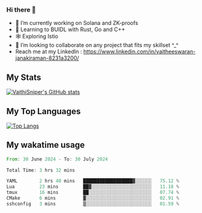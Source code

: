 ### Hi there 👋

- 🔭 I’m currently working on Solana and ZK-proofs
- 📖 Learning to BUIDL with Rust, Go and C++
- 🕸️ Exploring Istio
- 👯 I’m looking to collaborate on any project that fits my skillset ^_^
- Reach me at my LinkedIn : https://www.linkedin.com/in/vaitheeswaran-janakiraman-8231a3200/

## My Stats
[![VaithiSniper's GitHub stats](https://github-readme-stats.vercel.app/api?username=VaithiSniper&hide=stars&theme=radical)](https://github.com/anuraghazra/github-readme-stats)

## My Top Languages

[![Top Langs](https://github-readme-stats.vercel.app/api/top-langs/?username=VaithiSniper&layout=compact)](https://github.com/anuraghazra/github-readme-stats)

## My wakatime usage

<!--START_SECTION:waka-->

```rust
From: 30 June 2024 - To: 30 July 2024

Total Time: 3 hrs 32 mins

YAML        2 hrs 40 mins   ██████████████████▓░░░░░░   75.12 %
Lua         23 mins         ██▓░░░░░░░░░░░░░░░░░░░░░░   11.18 %
tmux        16 mins         ██░░░░░░░░░░░░░░░░░░░░░░░   07.74 %
CMake       6 mins          ▓░░░░░░░░░░░░░░░░░░░░░░░░   02.91 %
sshconfig   3 mins          ▒░░░░░░░░░░░░░░░░░░░░░░░░   01.59 %
```

<!--END_SECTION:waka-->
